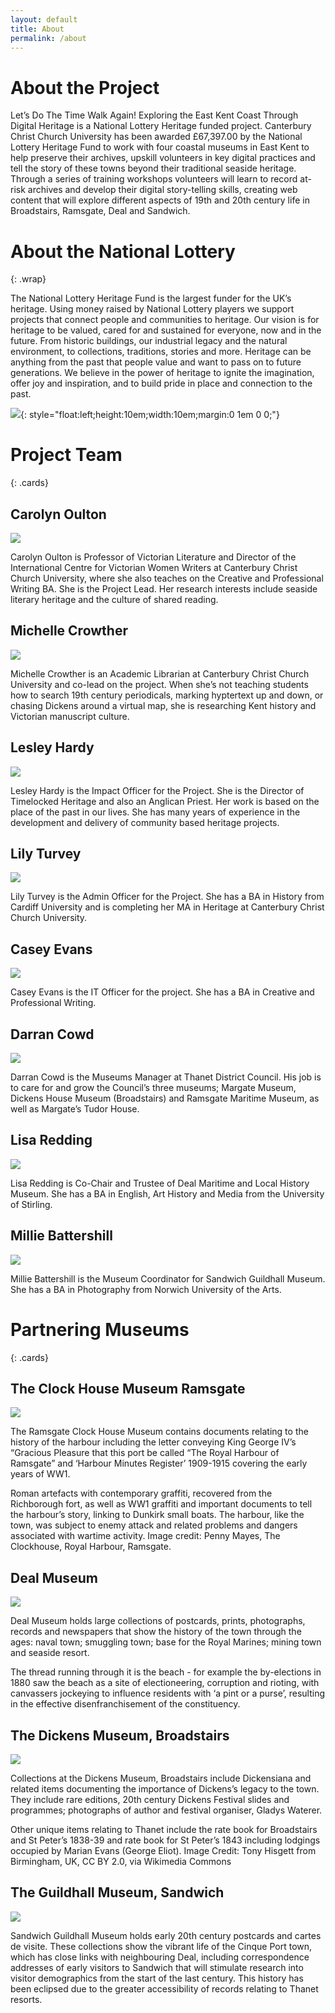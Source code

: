 ```yaml
---
layout: default
title: About
permalink: /about
---
```


# About the Project

Let’s Do The Time Walk Again! Exploring the East Kent Coast Through Digital Heritage is a National Lottery Heritage funded project. Canterbury Christ Church University has been awarded £67,397.00 by the National Lottery Heritage Fund to work with four coastal museums in East Kent to help preserve their archives, upskill volunteers in key digital practices and tell the story of these towns beyond their traditional seaside heritage. Through a series of training workshops volunteers will learn to record at-risk archives and develop their digital story-telling skills, creating web content that will explore different aspects of 19th and 20th century life in Broadstairs, Ramsgate, Deal and Sandwich.


# About the National Lottery
{: .wrap}

The National Lottery Heritage Fund is the largest funder for the UK’s heritage. Using money raised by National Lottery players we support projects that connect people and communities to heritage. Our vision is for heritage to be valued, cared for and sustained for everyone, now and in the future. From historic buildings, our industrial legacy and the natural environment, to collections, traditions, stories and more. Heritage can be anything from the past that people value and want to pass on to future generations. We believe in the power of heritage to ignite the imagination, offer joy and inspiration, and to build pride in place and connection to the past.

![](TNLHF_English_Acknowledgement_Stamp_Colour_PNG.png){: style="float:left;height:10em;width:10em;margin:0 1em 0 0;"}


# Project Team 
{: .cards}

## Carolyn Oulton

![](Oulton.jpg)

Carolyn Oulton is Professor of Victorian Literature and Director of the International Centre for Victorian Women Writers at Canterbury Christ Church University, where she also teaches on the Creative and Professional Writing BA. She is the Project Lead. Her research interests include seaside literary heritage and the culture of shared reading.

## Michelle Crowther

![](Crowther.jpg)

Michelle Crowther is an Academic Librarian at Canterbury Christ Church University and co-lead on the project. When she’s not teaching students how to search 19th century periodicals, marking hyptertext up and down, or chasing Dickens around a virtual map, she is researching Kent history and Victorian manuscript culture.

## Lesley Hardy

![](Hardy.jpg)

Lesley Hardy is the Impact Officer for the Project. She is the Director of Timelocked Heritage and also an Anglican Priest. Her work is based on the place of the past in our lives. She has many years of experience in the development and delivery of community based heritage projects.

## Lily Turvey

![](Turvey.jpg)

Lily Turvey is the Admin Officer for the Project. She has a BA in History from Cardiff University and is completing her MA in Heritage at Canterbury Christ Church University.

## Casey Evans

![](Placeholder.jpg)

Casey Evans is the IT Officer for the project. She has a BA in Creative and Professional Writing.

## Darran Cowd

![](Placeholder.jpg)

Darran Cowd is the Museums Manager at Thanet District Council. His job is to care for and grow the Council’s three museums; Margate Museum, Dickens House Museum (Broadstairs) and Ramsgate Maritime Museum, as well as Margate’s Tudor House.

## Lisa Redding

![](Placeholder.jpg)

Lisa Redding is Co-Chair and Trustee of Deal Maritime and Local History Museum. She has a BA in English, Art History and Media from the University of Stirling.

## Millie Battershill

![](Placeholder.jpg)

Millie Battershill is the Museum Coordinator for Sandwich Guildhall Museum. She has a BA in Photography from Norwich University of the Arts.


# Partnering Museums
{: .cards}

## The Clock House Museum Ramsgate

![](The_Clock_House_Museum_Ramsgate.jpg)

The Ramsgate Clock House Museum contains documents relating to the history of the harbour including the letter conveying King George IV’s “Gracious Pleasure that this port be called “The Royal Harbour of Ramsgate” and ‘Harbour Minutes Register’ 1909-1915 covering the early years of WW1. 

Roman artefacts with contemporary graffiti, recovered from the Richborough fort, as well as WW1 graffiti and important documents to tell the harbour’s story, linking to Dunkirk small boats. The harbour, like the town, was subject to enemy attack and related problems and dangers associated with wartime activity. Image credit: Penny Mayes, The Clockhouse, Royal Harbour, Ramsgate.

## Deal Museum

![](Deal_Museum.jpg)

Deal Museum holds large collections of postcards, prints, photographs, records and newspapers that show the history of the town through the ages: naval town; smuggling town; base for the Royal Marines; mining town and seaside resort. 

The thread running through it is the beach - for example the by-elections in 1880 saw the beach as a site of electioneering, corruption and rioting, with canvassers jockeying to influence residents with ‘a pint or a purse’, resulting in the effective disenfranchisement of the constituency.

## The Dickens Museum, Broadstairs

![](The_Dickens_Museum_Broadstairs.jpg)

Collections at the Dickens Museum, Broadstairs include Dickensiana and related items documenting the importance of Dickens’s legacy to the town. They include rare editions, 20th century Dickens Festival slides and programmes; photographs of author and festival organiser, Gladys Waterer. 

Other unique items relating to Thanet include the rate book for Broadstairs and St Peter’s 1838-39 and rate book for St Peter’s 1843 including lodgings occupied by Marian Evans (George Eliot). Image Credit: Tony Hisgett from Birmingham, UK, CC BY 2.0, via Wikimedia Commons

## The Guildhall Museum, Sandwich

![](The_Guildhall_Museum_Sandwich.jpg)

Sandwich Guildhall Museum holds early 20th century postcards and cartes de visite. These collections show the vibrant life of the Cinque Port town, which has close links with neighbouring Deal, including correspondence addresses of early visitors to Sandwich that will stimulate research into visitor demographics from the start of the last century. This history has been eclipsed due to the greater accessibility of records relating to Thanet resorts.
